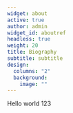 ```yaml
---
widget: about
active: true
author: admin
widget_id: aboutref
headless: true
weight: 20
title: Biography
subtitle: subtitle
design:
  columns: "2"
  background:
    image: ""
---
```

Hello world 123